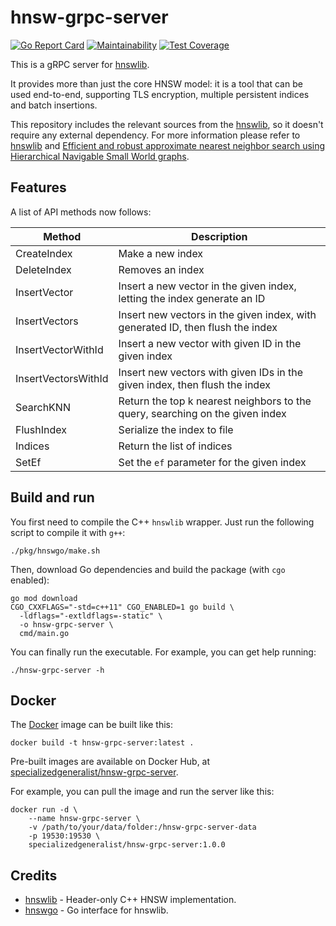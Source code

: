 # hnsw-grpc-server

[![Go Report Card](https://goreportcard.com/badge/github.com/SpecializedGeneralist/hnsw-grpc-server)](https://goreportcard.com/report/github.com/SpecializedGeneralist/hnsw-grpc-server)
[![Maintainability](https://api.codeclimate.com/v1/badges/7b5c7fd17aada5ad4016/maintainability)](https://codeclimate.com/github/SpecializedGeneralist/hnsw-grpc-server/maintainability)
[![Test Coverage](https://api.codeclimate.com/v1/badges/7b5c7fd17aada5ad4016/test_coverage)](https://codeclimate.com/github/SpecializedGeneralist/hnsw-grpc-server/test_coverage)

This is a gRPC server for [hnswlib](https://github.com/nmslib/hnswlib).

It provides more than just the core HNSW model: it is a tool that can be used
end-to-end, supporting TLS encryption, multiple persistent indices and batch
insertions.

This repository includes the relevant sources from the [hnswlib](https://github.com/nmslib/hnswlib),
so it doesn't require any external dependency. For more information please
refer to [hnswlib](https://github.com/nmslib/hnswlib) and
[Efficient and robust approximate nearest neighbor search using Hierarchical
Navigable Small World graphs](https://arxiv.org/abs/1603.09320).

## Features

A list of API methods now follows:

| Method | Description |
| -------------- | --------- |
| CreateIndex | Make a new index |
| DeleteIndex | Removes an index |
| InsertVector | Insert a new vector in the given index, letting the index generate an ID |
| InsertVectors | Insert new vectors in the given index, with generated ID, then flush the index |
| InsertVectorWithId | Insert a new vector with given ID in the given index |
| InsertVectorsWithId | Insert new vectors with given IDs in the given index, then flush the index |
| SearchKNN | Return the top k nearest neighbors to the query, searching on the given index |
| FlushIndex | Serialize the index to file |
| Indices | Return the list of indices |
| SetEf | Set the `ef` parameter for the given index |

## Build and run

You first need to compile the C++ `hnswlib` wrapper. Just run the following
script to compile it with `g++`:

```shell
./pkg/hnswgo/make.sh
```

Then, download Go dependencies and build the package (with `cgo` enabled):

```shell
go mod download
CGO_CXXFLAGS="-std=c++11" CGO_ENABLED=1 go build \
  -ldflags="-extldflags=-static" \
  -o hnsw-grpc-server \
  cmd/main.go
```

You can finally run the executable. For example, you can get help running:

```shell
./hnsw-grpc-server -h
```

## Docker

The [Docker](https://www.docker.com/) image can be built like this:

```console
docker build -t hnsw-grpc-server:latest .
```

Pre-built images are available on Docker Hub, at [specializedgeneralist/hnsw-grpc-server](https://hub.docker.com/r/specializedgeneralist/hnsw-grpc-server).

For example, you can pull the image and run the server like this:

```shell
docker run -d \
    --name hnsw-grpc-server \
    -v /path/to/your/data/folder:/hnsw-grpc-server-data
    -p 19530:19530 \
    specializedgeneralist/hnsw-grpc-server:1.0.0
```

## Credits

- [hnswlib](https://github.com/nmslib/hnswlib) - Header-only C++ HNSW implementation.
- [hnswgo](https://github.com/evan176/hnswgo) - Go interface for hnswlib.
